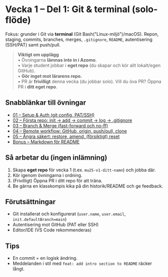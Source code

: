 # Vecka 1 – Del 1: Git & terminal (solo-flöde)

Fokus: grunder i Git via **terminal** (Git Bash("Linux-miljö")/macOS). Repon, staging, commits, branches, merges, `.gitignore`, `README`, autentisering (SSH/PAT) samt push/pull.

> **Viktigt om upplägg**  
> • Övningarna **lämnas inte in i Azomo**.  
> • Varje student jobbar i **eget repo** (du skapar och kör allt lokalt/egen GitHub).  
> • **Gör inget mot lärarens repo.**  
> • PR är **frivilligt** denna vecka (du jobbar solo). Vill du öva PR? Öppna PR i **ditt eget repo**.

## Snabblänkar till övningar
- [01 – Setup & Auth (git config, PAT/SSH)](exercises/01-setup-auth/README.md)
- [02 – Första repo: init → add → commit → log → .gitignore](exercises/02-init-commit-log-ignore/README.md)
- [03 – Branch & Merge (fast-forward och no-ff)](exercises/03-branch-merge-basics/README.md)
- [04 – Remote workflow: GitHub, origin, push/pull, clone](exercises/04-remote-push-pull/README.md)
- [05 – Ångra säkert: restore, amend, (försiktigt) reset](exercises/05-undo-basics/README.md)
- [Bonus – Markdown för README](exercises/06-markdown-bonus/README.md)

## Så arbetar du (ingen inlämning)
1. Skapa **eget repo** för vecka 1 (t.ex. `mu25-v1-ditt-namn`) och jobba där.  
2. Kör igenom övningarna i ordning.  
3. (Frivilligt) Öppna PR i ditt repo för att träna.  
4. Be gärna en klasskompis kika på din historik/README och ge feedback.

## Förutsättningar
- Git installerat och konfigurerat (`user.name`, `user.email`, `init.defaultBranch=main`)
- Autentisering mot GitHub (PAT eller SSH)
- Editor/IDE (VS Code rekommenderas)

## Tips
- En commit = en logisk ändring.  
- Meddelanden i stil med `feat: add intro section to README` räcker långt.
